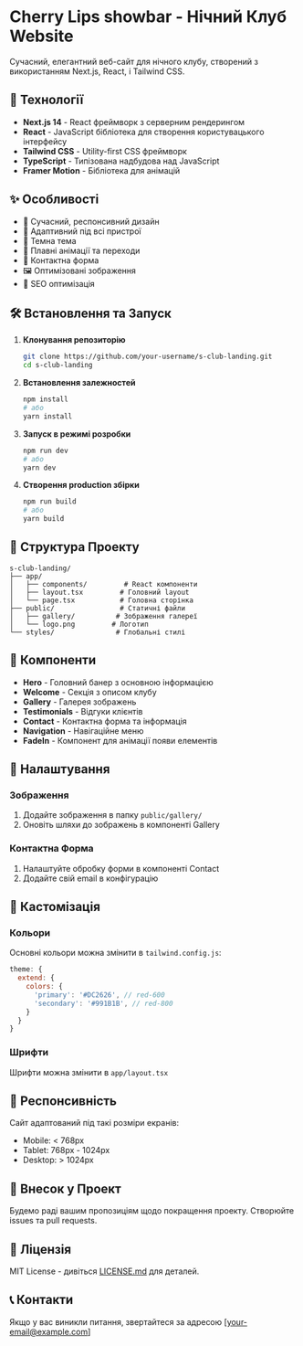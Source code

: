# Cherry Lips showbar - Нічний Клуб Website

Сучасний, елегантний веб-сайт для нічного клубу, створений з використанням Next.js, React, і Tailwind CSS.

## 🚀 Технології

- **Next.js 14** - React фреймворк з серверним рендерингом
- **React** - JavaScript бібліотека для створення користувацького інтерфейсу
- **Tailwind CSS** - Utility-first CSS фреймворк
- **TypeScript** - Типізована надбудова над JavaScript
- **Framer Motion** - Бібліотека для анімацій

## ✨ Особливості

- 🎨 Сучасний, респонсивний дизайн
- 📱 Адаптивний під всі пристрої
- 🌙 Темна тема
- 🔄 Плавні анімації та переходи
- 📝 Контактна форма
- 🖼️ Оптимізовані зображення
- 🎯 SEO оптимізація

## 🛠 Встановлення та Запуск

1. **Клонування репозиторію**
   ```bash
   git clone https://github.com/your-username/s-club-landing.git
   cd s-club-landing
   ```

2. **Встановлення залежностей**
   ```bash
   npm install
   # або
   yarn install
   ```

3. **Запуск в режимі розробки**
   ```bash
   npm run dev
   # або
   yarn dev
   ```

4. **Створення production збірки**
   ```bash
   npm run build
   # або
   yarn build
   ```

## 📁 Структура Проекту

```
s-club-landing/
├── app/
│   ├── components/         # React компоненти
│   ├── layout.tsx         # Головний layout
│   └── page.tsx           # Головна сторінка
├── public/                # Статичні файли
│   ├── gallery/          # Зображення галереї
│   └── logo.png         # Логотип
└── styles/               # Глобальні стилі
```

## 🎯 Компоненти

- **Hero** - Головний банер з основною інформацією
- **Welcome** - Секція з описом клубу
- **Gallery** - Галерея зображень
- **Testimonials** - Відгуки клієнтів
- **Contact** - Контактна форма та інформація
- **Navigation** - Навігаційне меню
- **FadeIn** - Компонент для анімації появи елементів

## 🔧 Налаштування

### Зображення

1. Додайте зображення в папку `public/gallery/`
2. Оновіть шляхи до зображень в компоненті Gallery

### Контактна Форма

1. Налаштуйте обробку форми в компоненті Contact
2. Додайте свій email в конфігурацію

## 📝 Кастомізація

### Кольори
Основні кольори можна змінити в `tailwind.config.js`:
```js
theme: {
  extend: {
    colors: {
      'primary': '#DC2626', // red-600
      'secondary': '#991B1B', // red-800
    }
  }
}
```

### Шрифти
Шрифти можна змінити в `app/layout.tsx`

## 📱 Респонсивність

Сайт адаптований під такі розміри екранів:
- Mobile: < 768px
- Tablet: 768px - 1024px
- Desktop: > 1024px

## 🤝 Внесок у Проект

Будемо раді вашим пропозиціям щодо покращення проекту. Створюйте issues та pull requests.

## 📄 Ліцензія

MIT License - дивіться [LICENSE.md](LICENSE.md) для деталей.

## 📞 Контакти

Якщо у вас виникли питання, звертайтеся за адресою [your-email@example.com]
